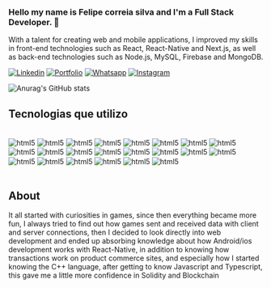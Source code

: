 ### Hello my name is Felipe correia silva and I'm a Full Stack Developer. 👋

With a talent for creating web and mobile applications, I improved my skills in front-end technologies such as React, React-Native and Next.js, as well as back-end technologies such as Node.js, MySQL, Firebase and MongoDB.

[![Linkedin](https://img.shields.io/badge/LinkedIn-0077B5?style=for-the-badge&logo=linkedin&logoColor=white)](https://www.linkedin.com/in/felipe-correia-b99067300/)
[![Portfolio](https://img.shields.io/badge/website-000000?style=for-the-badge&logo=About.me&logoColor=white)](https://felipecorreia-dev.vercel.app/)
[![Whatsapp](https://img.shields.io/badge/WhatsApp-25D366?style=for-the-badge&logo=whatsapp&logoColor=white)](https://api.whatsapp.com/send/?phone=75983446135&text&type=phone_number&app_absent=0)
[![Instagram](https://img.shields.io/badge/Instagram-d62976?style=for-the-badge&logo=instagram&logoColor=white)](https://www.instagram.com/felipecorreia_dev/)

![Anurag's GitHub stats](https://github-readme-stats.vercel.app/api?username=anuraghazra&show_icons=true&bg_color=00000000)

## Tecnologias que utilizo

<div style="display: inline_block"><br/>
    <img align="center" alt="html5" src="https://img.shields.io/badge/HTML5-E34F26?style=for-the-badge&logo=html5&logoColor=white" />
    <img align="center" alt="html5" src="https://img.shields.io/badge/CSS3-1572B6?style=for-the-badge&logo=css3&logoColor=white" />
    <img align="center" alt="html5" src="https://img.shields.io/badge/JavaScript-323330?style=for-the-badge&logo=javascript&logoColor=F7DF1E" />
    <img align="center" alt="html5" src="https://img.shields.io/badge/TypeScript-007ACC?style=for-the-badge&logo=typescript&logoColor=white" />
    <img align="center" alt="html5" src="https://img.shields.io/badge/Solidity-%23363636.svg?style=for-the-badge&logo=solidity&logoColor=white" />
    <img align="center" alt="html5" src="https://img.shields.io/badge/Ethereum-3C3C3D?style=for-the-badge&logo=Ethereum&logoColor=white" />
    <img align="center" alt="html5" src="https://img.shields.io/badge/web3.js-F16822?style=for-the-badge&logo=web3.js&logoColor=white" />
    <img align="center" alt="html5" src="https://img.shields.io/badge/React-20232A?style=for-the-badge&logo=react&logoColor=61DAFB" />
    <img align="center" alt="html5" src="https://img.shields.io/badge/React_Native-20232A?style=for-the-badge&logo=react&logoColor=61DAFB" />
    <img align="center" alt="html5" src="https://img.shields.io/badge/Next-black?style=for-the-badge&logo=next.js&logoColor=white" />  
    <img align="center" alt="html5" src="https://img.shields.io/badge/Redux-593D88?style=for-the-badge&logo=redux&logoColor=white" />
    <img align="center" alt="html5" src="https://img.shields.io/badge/Tailwind_CSS-38B2AC?style=for-the-badge&logo=tailwind-css&logoColor=white" />
    <img align="center" alt="html5" src="https://img.shields.io/badge/Bootstrap-563D7C?style=for-the-badge&logo=bootstrap&logoColor=white" />
    <img align="center" alt="html5" src="https://img.shields.io/badge/Node.js-43853D?style=for-the-badge&logo=node.js&logoColor=white" />
    <img align="center" alt="html5" src="https://img.shields.io/badge/express.js-%23404d59.svg?style=for-the-badge&logo=express&logoColor=%2361DAFB" />
    <img align="center" alt="html5" src="https://img.shields.io/badge/MySQL-005C84?style=for-the-badge&logo=mysql&logoColor=white" />
    <img align="center" alt="html5" src="https://img.shields.io/badge/PostgreSQL-316192?style=for-the-badge&logo=postgresql&logoColor=white" />
    <img align="center" alt="html5" src="https://img.shields.io/badge/MongoDB-4EA94B?style=for-the-badge&logo=mongodb&logoColor=white" />
    <img align="center" alt="html5" src="https://img.shields.io/badge/firebase-a08021?style=for-the-badge&logo=firebase&logoColor=ffcd34" />
    <img align="center" alt="html5" src="https://img.shields.io/badge/Spring-6DB33F?style=for-the-badge&logo=spring&logoColor=white" />
    <img align="center" alt="html5" src="https://img.shields.io/badge/git-%23F05033.svg?style=for-the-badge&logo=git&logoColor=white" />
    <img align="center" alt="html5" src="https://img.shields.io/badge/github-%23121011.svg?style=for-the-badge&logo=github&logoColor=white" />
    
</div><br/>

## About

It all started with curiosities in games, since then everything became more fun, I always tried to find out how games sent and received data with client and server connections, then I decided to look directly into web development and ended up absorbing knowledge about how Android/ios development works with React-Native, in addition to knowing how transactions work on product commerce sites, and especially how I started knowing the C++ language, after getting to know Javascript and Typescript, this gave me a little more confidence in Solidity and Blockchain
